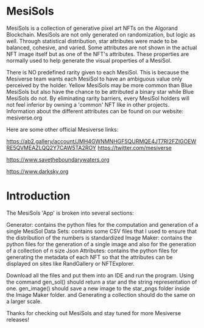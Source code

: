 # MesiSols
MesiSols is a collection of generative pixel art NFTs on the Algorand Blockchain. MesiSols are not only generated on randomization, but logic as well. Through statistical distribution, star attributes were made to be balanced, cohesive, and varied. Some attributes are not shown in the actual NFT image itself but as one of the NFT's attributes. These properties are normally used to help generate the visual properties of a MesiSol.

There is NO predefined rarity given to each MesiSol. This is because the Mesiverse team wants each MesiSol to have an ambiguous value only perceived by the holder. Yellow MesiSols may be more common than Blue MesiSols but also have the chance to be attributed a binary star while Blue MesiSols do not. By eliminating rarity barriers, every MesiSol holders will not feel inferior by owning a 'common' NFT like in other projects. Information about the different attributes can be found on our website: mesiverse.org

Here are some other official Mesiverse links:

https://ab2.gallery/account/JMH4GWNMNHGF5QURMQE4JT7RI2FZIGOEWRE5QVMEAZLQQ2Y7CAW5TA2ROY
https://twitter.com/mesiverse

https://www.savetheboundarywaters.org

https://www.darksky.org

# Introduction
The MesiSols 'App' is broken into several sections:

Generator: contains the python files for the computation and generation of a single MesiSol
Data Sets: contains some CSV files that I used to ensure that the distribution of the numbers is standardized
Image Maker: contains the python files for the generation of a single image and also for the generation of a collection of n size
Json Attributes: contains the python files for generating the metadata of each NFT so that the attributes can be displayed on
                 sites like RandGallery or NFTExplorer.

Download all the files and put them into an IDE and run the program. Using the command gen_sol() should return a star and the string
representation of one. gen_image() should save a new image to the star_pngs folder inside the Image Maker folder. and Generating a
collection should do the same on a larger scale.

Thanks for checking out MesiSols and stay tuned for more Mesiverse releases!
